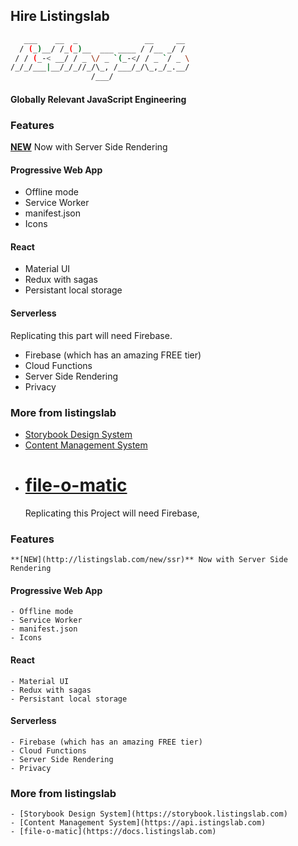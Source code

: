 ## Hire Listingslab

```bash
   ___    __  _               __     __
  / (_)__/ /_(_)__  ___ ____ / /__ _/ /
 / / (_-< __/ / _ \/ _ `(_-</ / _ `/ _ \
/_/_/___|__/_/_//_/\_, /___/_/\_,_/_.__/
                  /___/

```

#### Globally Relevant JavaScript Engineering


### Features

**[NEW](http://listingslab.com/new/ssr)** Now with Server Side Rendering

#### Progressive Web App

- Offline mode
- Service Worker
- manifest.json
- Icons

#### React

- Material UI
- Redux with sagas
- Persistant local storage

#### Serverless

Replicating this part will need Firebase.

- Firebase (which has an amazing FREE tier)
- Cloud Functions
- Server Side Rendering
- Privacy

### More from listingslab

- [Storybook Design System](https://storybook.listingslab.com)
- [Content Management System](https://api.istingslab.com)
- # [file-o-matic](https://docs.listingslab.com)
  Replicating this Project will need Firebase,

### Features

    **[NEW](http://listingslab.com/new/ssr)** Now with Server Side Rendering

#### Progressive Web App

    - Offline mode
    - Service Worker
    - manifest.json
    - Icons

#### React

    - Material UI
    - Redux with sagas
    - Persistant local storage

#### Serverless

    - Firebase (which has an amazing FREE tier)
    - Cloud Functions
    - Server Side Rendering
    - Privacy

### More from listingslab

    - [Storybook Design System](https://storybook.listingslab.com)
    - [Content Management System](https://api.istingslab.com)
    - [file-o-matic](https://docs.listingslab.com)
